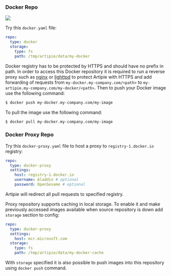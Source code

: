 ### Docker Repo

![](https://github.com/artipie/artipie/workflows/Proof::docker/badge.svg)

Try this `docker.yaml` file:

```yaml
repo:
  type: docker
  storage:
    type: fs
    path: /tmp/artipie/data/my-docker
```

Docker registry has to be protected by HTTPS and should have no prefix in path.
In order to access this Docker repository it is required to run a reverse proxy such as
[nginx](https://nginx.org/) or [lighttpd](https://www.lighttpd.net/) to protect Artipie
with HTTPS and add forwarding of requests from `my-docker.my-company.com/<path>` to
`my-artipie.my-company.com/my-docker/<path>`.
Then to push your Docker image use the following command:

```bash
$ docker push my-docker.my-company.com/my-image
```

To pull the image use the following command:

```bash
$ docker pull my-docker.my-company.com/my-image
```

### Docker Proxy Repo

Try this `docker-proxy.yaml` file to host a proxy to `registry-1.docker.io` registry:

```yaml
repo:
  type: docker-proxy
  settings:
    host: registry-1.docker.io
    username: Aladdin # optional
    password: OpenSesame # optional
```

Artipie will redirect all pull requests to specified registry.

Proxy repository supports caching in local storage.
To enable it and make previously accessed images available when source repository is down 
add `storage` section to config:

```yaml
repo:
  type: docker-proxy
  settings:
    host: mcr.microsoft.com
  storage:
    type: fs
    path: /tmp/artipie/data/my-docker-cache
```

With `storage` specified it is also possible to push images into this repository
using `docker push` command.
